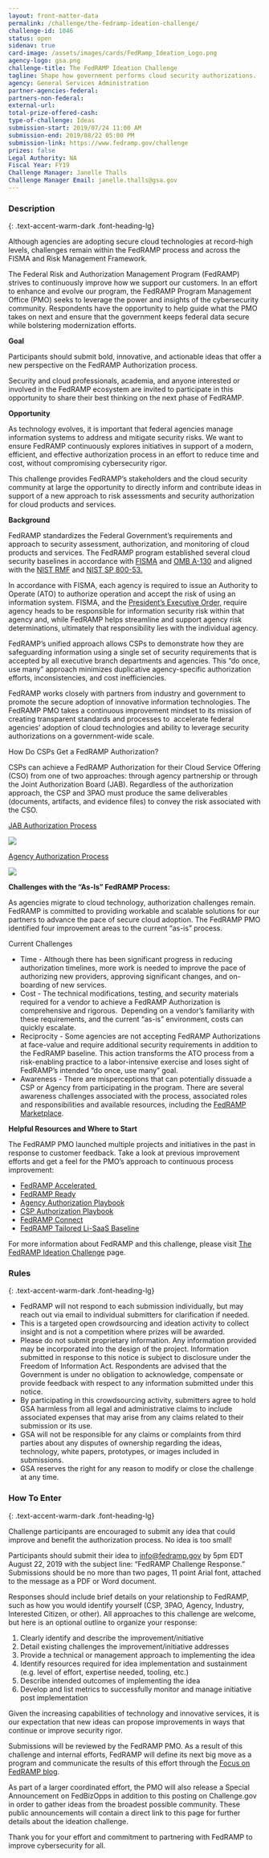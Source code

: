 ```yaml
---
layout: front-matter-data
permalink: /challenge/the-fedramp-ideation-challenge/
challenge-id: 1046
status: open
sidenav: true
card-image: /assets/images/cards/FedRamp_Ideation_Logo.png
agency-logo: gsa.png
challenge-title: The FedRAMP Ideation Challenge
tagline: Shape how government performs cloud security authorizations.
agency: General Services Administration
partner-agencies-federal: 
partners-non-federal: 
external-url:
total-prize-offered-cash: 
type-of-challenge: Ideas
submission-start: 2019/07/24 11:00 AM
submission-end: 2019/08/22 05:00 PM
submission-link: https://www.fedramp.gov/challenge
prizes: false
Legal Authority: NA
Fiscal Year: FY19
Challenge Manager: Janelle Thalls
Challenge Manager Email: janelle.thalls@gsa.gov
---
```


<!-- Description start -->
### Description
{: .text-accent-warm-dark .font-heading-lg}

<p>Although agencies are adopting secure cloud technologies at record-high levels, challenges remain within the FedRAMP process and across the FISMA and Risk Management Framework.&nbsp;</p>
<p>The Federal Risk and Authorization Management Program (FedRAMP) strives to continuously improve how we support our customers. In an effort to enhance and evolve our program, the FedRAMP Program Management Office (PMO) seeks to leverage the power and insights of the cybersecurity community. Respondents have the opportunity to help guide what the PMO takes on next and ensure that the government keeps federal data secure while bolstering modernization efforts.</p>
<p><strong>Goal</strong></p>
<p>Participants should submit bold, innovative, and actionable ideas that offer a new perspective on the FedRAMP Authorization process.&nbsp;</p>
<p>Security and cloud professionals, academia, and anyone interested or involved in the FedRAMP ecosystem are invited to participate in this opportunity to share their best thinking on the next phase of FedRAMP.&nbsp;</p>
<p><strong>Opportunity</strong></p>
<p>As technology evolves, it is important that federal agencies manage information systems to address and mitigate security risks. We want to ensure FedRAMP continuously explores initiatives in support of a modern, efficient, and effective authorization process in an effort to reduce time and cost, without compromising cybersecurity rigor.</p>
<p>This challenge provides FedRAMP&rsquo;s stakeholders and the cloud security community at large the opportunity to directly inform and contribute ideas in support of a new approach to risk assessments and security authorization for cloud products and services.</p>
<p><strong>Background</strong></p>
<p>FedRAMP standardizes the Federal Government&rsquo;s requirements and approach to security assessment, authorization, and monitoring of cloud products and services. The FedRAMP program established several cloud security baselines in accordance with <a href="https://www.congress.gov/113/plaws/publ283/PLAW-113publ283.pdf">FISMA</a> and <a href="https://www.whitehouse.gov/sites/whitehouse.gov/files/omb/circulars/A130/a130revised.pdf">OMB A-130</a> and aligned with the <a href="https://csrc.nist.gov/projects/risk-management/risk-management-framework-(RMF)-Overview">NIST RMF</a> and <a href="https://nvlpubs.nist.gov/nistpubs/specialpublications/nist.sp.800-53r4.pdf">NIST SP 800-53.</a>&nbsp;</p>
<p>In accordance with FISMA, each agency is required to issue an Authority to Operate (ATO) to authorize operation and accept the risk of using an information system. FISMA, and the <a href="https://www.whitehouse.gov/presidential-actions/presidential-executive-order-strengthening-cybersecurity-federal-networks-critical-infrastructure/">President&rsquo;s Executive Order,</a> require agency heads to be responsible for information security risk within that agency and, while FedRAMP helps streamline and support agency risk determinations, ultimately that responsibility lies with the individual agency.&nbsp;</p>
<p>FedRAMP&rsquo;s unified approach allows CSPs to demonstrate how they are safeguarding information using a single set of security requirements that is accepted by all executive branch departments and agencies. This &ldquo;do once, use many&rdquo; approach minimizes duplicative agency-specific authorization efforts, inconsistencies, and cost inefficiencies.&nbsp;</p>
<p>FedRAMP works closely with partners from industry and government to promote the secure adoption of innovative information technologies. The FedRAMP PMO takes a continuous improvement mindset to its mission of creating transparent standards and processes to&nbsp; accelerate federal agencies&rsquo; adoption of cloud technologies and ability to leverage security authorizations on a government-wide scale.&nbsp;</p>
<p>How Do CSPs Get a FedRAMP Authorization?</p>
<p>CSPs can achieve a FedRAMP Authorization for their Cloud Service Offering (CSO) from one of two approaches: through agency partnership or through the Joint Authorization Board (JAB). Regardless of the authorization approach, the CSP and 3PAO must produce the same deliverables (documents, artifacts, and evidence files) to convey the risk associated with the CSO.&nbsp;</p>
<p><a href="https://www.fedramp.gov/jab-authorization/">JAB Authorization Process</a></p>
<p><img src="{{ site.baseurl }}/assets/images/challenge-content/jab-auth.png" /></p><p><a href="https://www.fedramp.gov/agency-authorization/">Agency Authorization Process</a></p>
<p><img src="{{ site.baseurl }}/assets/images/challenge-content/agency-auth.png" /></p>
<p><strong>Challenges with the &ldquo;As-Is&rdquo; FedRAMP Process:</strong></p>
<p>As agencies migrate to cloud technology, authorization challenges remain. FedRAMP is committed to providing workable and scalable solutions for our partners to advance the pace of secure cloud adoption. The FedRAMP PMO identified four improvement areas to the current &ldquo;as-is&rdquo; process.&nbsp;</p>
<p>Current Challenges</p>
<ul>
<li>Time - Although there has been significant progress in reducing authorization timelines, more work is needed to improve the pace of authorizing new providers, approving significant changes, and on-boarding of new services.&nbsp;</li>
<li>Cost - The technical modifications, testing, and security materials required for a vendor to achieve a FedRAMP Authorization is comprehensive and rigorous.&nbsp; Depending on a vendor&rsquo;s familiarity with these requirements, and the current &ldquo;as-is&rdquo; environment, costs can quickly escalate.&nbsp;</li>
<li>Reciprocity - Some agencies are not accepting FedRAMP Authorizations at face-value and require additional security requirements in addition to the FedRAMP baseline. This action transforms the ATO process from a risk-enabling practice to a labor-intensive exercise and loses sight of FedRAMP&rsquo;s intended &ldquo;do once, use many&rdquo; goal.&nbsp;</li>
<li>Awareness - There are misperceptions that can potentially dissuade a CSP or Agency from participating in the program. There are several awareness challenges associated with the process, associated roles and responsibilities and available resources, including the <a href="https://marketplace.fedramp.gov/#/products?sort=productName">FedRAMP Marketplace</a>.&nbsp;</li>
</ul>
<p><strong>Helpful Resources and Where to Start</strong></p>
<p>The FedRAMP PMO launched multiple projects and initiatives in the past in response to customer feedback. Take a look at previous improvement efforts and get a feel for the PMO&rsquo;s approach to continuous process improvement:&nbsp;&nbsp;</p>
<ul>
<li><a href="https://www.fedramp.gov/assets/resources/documents/FedRAMP_Accelerated_A_Case_Study_For_Change_Within_Government.pdf">FedRAMP Accelerated&nbsp;</a></li>
<li><a href="https://www.fedramp.gov/pursuing-a-fedramp-ready-designation/">FedRAMP Ready</a>&nbsp;</li>
<li><a href="https://www.fedramp.gov/assets/resources/documents/Agency_Authorization_Playbook.pdf">Agency Authorization Playbook</a>&nbsp;</li>
<li><a href="https://www.fedramp.gov/assets/resources/documents/CSP_Authorization_Playbook_Getting_Started_with_FedRAMP.pdf">CSP Authorization Playbook</a>&nbsp;</li>
<li><a href="https://www.fedramp.gov/assets/resources/documents/CSP_JAB_P-ATO_Prioritization_Criteria_and_Guidance.pdf">FedRAMP Connect</a></li>
<li><a href="https://www.fedramp.gov/pursuing-a-fedramp-tailored-authorization/">FedRAMP Tailored Li-SaaS Baseline</a></li>
</ul>
<p>For more information about FedRAMP and this challenge, please visit <a href="http://www.fedramp.gov/challenge">The FedRAMP Ideation Challenge</a> page.</p>


<!-- Rules start -->
### Rules 
{: .text-accent-warm-dark .font-heading-lg}

<ul>
<li>FedRAMP will not respond to each submission individually, but may reach out via email to individual submitters for clarification if needed.</li>
<li>This is a targeted open crowdsourcing and ideation activity to collect insight and is not a competition where prizes will be awarded.&nbsp;</li>
<li>Please do not submit proprietary information. Any information provided may be incorporated into the design of the project. Information submitted in response to this notice is subject to disclosure under the Freedom of Information Act. Respondents are advised that the Government is under no obligation to acknowledge, compensate or provide feedback with respect to any information submitted under this notice.</li>
<li>By participating in this crowdsourcing activity, submitters agree to hold GSA harmless from all legal and administrative claims to include associated expenses that may arise from any claims related to their submission or its use.</li>
<li>GSA will not be responsible for any claims or complaints from third parties about any disputes of ownership regarding the ideas, technology, white papers, prototypes, or images included in submissions.</li>
<li>GSA reserves the right for any reason to modify or close the challenge at any time.</li>
</ul>

<!--  How To Enter start -->
### How To Enter
{: .text-accent-warm-dark .font-heading-lg}

<p>Challenge participants are encouraged to submit any idea that could improve and benefit the authorization process. No idea is too small!&nbsp;</p>
<p>Participants should submit their idea to <a href="mailto:info@fedramp.gov">info@fedramp.gov</a> by 5pm EDT August 22, 2019 with the subject line: &ldquo;FedRAMP Challenge Response.&rdquo; Submissions should be no more than two pages, 11 point Arial font, attached to the message as a PDF or Word document.&nbsp;</p>
<p>Responses should include brief details on your relationship to FedRAMP, such as how you would identify yourself (CSP, 3PAO, Agency, Industry, Interested Citizen, or other). All approaches to this challenge are welcome, but here is an optional outline to organize your response:&nbsp;</p>
<ol>
<li>Clearly identify and describe the improvement/initiative</li>
<li>Detail existing challenges the improvement/initiative addresses</li>
<li>Provide a technical or management approach to implementing the idea&nbsp;</li>
<li>Identify resources required for idea implementation and sustainment (e.g. level of effort, expertise needed, tooling, etc.)</li>
<li>Describe intended outcomes of implementing the idea</li>
<li>Develop and list metrics to successfully monitor and manage initiative post implementation&nbsp;&nbsp;</li>
</ol>
<p>Given the increasing capabilities of technology and innovative services, it is our expectation that new ideas can propose improvements in ways that continue or improve security rigor.&nbsp;</p>
<p>Submissions will be reviewed by the FedRAMP PMO. As a result of this challenge and internal efforts, FedRAMP will define its next big move as a program and communicate the results of this effort through the <a href="https://www.fedramp.gov/blog/">Focus on FedRAMP blog</a>.&nbsp;</p>
<p>As part of a larger coordinated effort, the PMO will also release a Special Announcement on FedBizOpps in addition to this posting on Challenge.gov in order to gather ideas from the broadest possible community. These public announcements will contain a direct link to this page for further details about the ideation challenge.&nbsp;</p>
<p>Thank you for your effort and commitment to partnering with FedRAMP to improve cybersecurity for all.</p>
